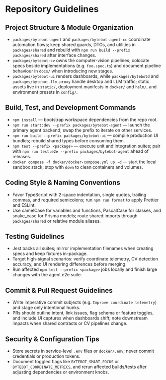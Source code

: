 # Repository Guidelines

## Project Structure & Module Organization
- `packages/bytebot-agent` and `packages/bytebot-agent-cc` coordinate automation flows; keep shared guards, DTOs, and utilities in `packages/shared` and rebuild with `npm run build --prefix packages/shared` after interface changes.
- `packages/bytebot-cv` owns the computer-vision pipelines; colocate specs beside implementations (e.g. `foo.spec.ts`) and document pipeline behaviour in `docs/` when introducing new stages.
- `packages/bytebot-ui` renders dashboards, while `packages/bytebotd` and `packages/bytebot-llm-proxy` handle desktop and LLM traffic; static assets live in `static/`, deployment manifests in `docker/` and `helm/`, and environment presets in `config/`.

## Build, Test, and Development Commands
- `npm install` — bootstrap workspace dependencies from the repo root.
- `npm run start:dev --prefix packages/bytebot-agent` — launch the primary agent backend; swap the prefix to iterate on other services.
- `npm run build --prefix packages/bytebot-ui` — compile production UI bundles; rebuild shared types before consuming them.
- `npm test --prefix <package>` — execute unit and integration suites; pair with `npm run test:e2e --prefix packages/bytebot-agent` ahead of releases.
- `docker compose -f docker/docker-compose.yml up -d` — start the local sandbox stack; stop with `down` to clean containers and volumes.

## Coding Style & Naming Conventions
- Favor TypeScript with 2-space indentation, single quotes, trailing commas, and required semicolons; run `npm run format` to apply Prettier and ESLint.
- Use camelCase for variables and functions, PascalCase for classes, and snake_case for Prisma models; route shared imports through `packages/shared` or relative module aliases.

## Testing Guidelines
- Jest backs all suites; mirror implementation filenames when creating specs and keep fixtures in-package.
- Target high-signal scenarios: verify coordinate telemetry, CV detection accuracy, and UI rendering differences before merging.
- Run affected `npm test --prefix <package>` jobs locally and finish large changes with the agent e2e suite.

## Commit & Pull Request Guidelines
- Write imperative commit subjects (e.g. `Improve coordinate telemetry`) and stage only intentional hunks.
- PRs should outline intent, link issues, flag schema or feature toggles, and include UI captures when dashboards shift; note downstream impacts when shared contracts or CV pipelines change.

## Security & Configuration Tips
- Store secrets in service-level `.env` files or `docker/.env`; never commit credentials or production tokens.
- Document toggled flags like `BYTEBOT_SMART_FOCUS` or `BYTEBOT_COORDINATE_METRICS`, and rerun affected builds/tests after adjusting dependencies or environment knobs.
